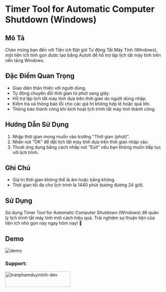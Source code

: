 
# Timer Tool for Automatic Computer Shutdown (Windows)

## Mô Tả

Chào mừng bạn đến với Tiện ích Đặt giờ Tự động Tắt Máy Tính (Windows), một tiện ích tinh gọn được tạo bằng AutoIt để hỗ trợ lập lịch tắt máy tính trên nền tảng Windows.

## Đặc Điểm Quan Trọng

- Giao diện thân thiện với người dùng.
- Tự động chuyển đổi thời gian từ phút sang giây.
- Hỗ trợ lập lịch tắt máy tính dựa trên thời gian do người dùng nhập.
- Kiểm tra và thông báo lỗi cho các giá trị không hợp lệ hoặc quá lớn.
- Thông báo thành công khi kích hoạt lịch trình tắt máy tính thành công.

## Hướng Dẫn Sử Dụng

1. Nhập thời gian mong muốn vào trường "Thời gian (phút)".
2. Nhấn nút "OK" để đặt lịch tắt máy tính dựa trên thời gian nhập vào.
3. Thoát ứng dụng bằng cách nhấp nút "Exit" nếu bạn không muốn tiếp tục với lịch trình.

## Ghi Chú

- Giá trị thời gian không thể là âm hoặc bằng không.
- Thời gian tối đa cho lịch trình là 1440 phút (tương đương 24 giờ).

## Sử Dụng

Sử dụng Timer Tool for Automatic Computer Shutdown (Windows) để quản lý lịch trình tắt máy tính một cách hiệu quả. Trải nghiệm sự thuận tiện của tiện ích nhỏ gọn này ngay hôm nay! 🚀

## Demo
![demo](https://i.imgur.com/awlwRhC.png)

<h3 align="left">Support:</h3>
<p><a href="https://tranphamduyminh-dev.github.io/"> <img align="left" src="https://cdn.buymeacoffee.com/buttons/v2/default-yellow.png" height="50" width="210" alt="tranphamduyminh-dev" /></a></p><br><br>





